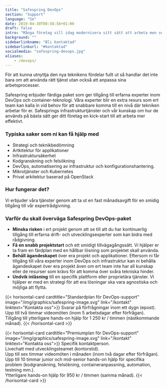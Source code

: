 ```yaml
---
title: "Safespring DevOps"
section: "Support"
language: "Se"
date: 2019-04-30T08:58:58+01:00
draft: false
intro: "Många företag vill idag modernisera sitt sätt att arbeta men ser ingen klar väg framåt. Safespring erbjuder färdiga paket för att snabbare kunna utnyttja molnet fullt ut."
background: ""
sidebarlinkname: "Bli kontaktad"
sidebarlinkurl: "#kontaktad"
socialmedia: "safespring-devops.jpg"
aliases:
    - /devops/
---
```


<div class="ingress"><p>För att kunna utnyttja den nya teknikens fördelar fullt ut så handlar det inte bara om att använda rätt tjänst utan också att anpassa sina arbetsprocesser.</p></div>

Safespring erbjuder färdiga paket som ger tillgång till erfarna experter inom DevOps och container-teknologi. Våra experter blir en extra resurs som ert team kan kalla in vid behov för att snabbare komma till en nivå där tekniken arbetar för er. Safesprings infrastrukturtjänster och vår kunskap om hur de används på bästa sätt ger ditt företag en kick-start till att arbeta mer effektivt.

### Typiska saker som ni kan få hjälp med

- Strategi och teknikbedömning
- Artkitektur för applikationer
- Infrastruktursäkerhet
- Kodgranskning och felsökning
- DevOps, automatisering av infrastruktur och konfigurationshantering.
- Mikrotjänster och Kubernetes
- Privat arkitektur baserad på OpenStack

### Hur fungerar det?

Vi erbjuder våra tjänster genom att ta ut en fast månadsavgift för en smidig tillgång till vår expertrådgivning.

### Varför du skall överväga Safespring DevOps-paket

- **Minska risken** i ert projekt genom att se till att du har kontinuerlig tillgång till erfarna drift- och utvecklingsexperter som kan bidra med rådgivning.
- **Få en snabb projektstart** och ett smidigt tillvägagångssätt. Vi hjälper er ta fram en färdplan med en hållbar lösning som projektet skall använda.
- **Behåll ägandeskapet** över era projekt och applikationer. Eftersom ni får tillgång till våra experter inom DevOps och infrastruktur kan ni behålla ägandeskapet över era projekt även om ert team inte har all kunskap eller de resurser som krävs för att komma över svåra tekniska hinder.
- **Undvik inlåsning** till en specifik plattform eller proprietära tjänster. Vi hjälper er med en strategi för att era lösningar ska vara agnostiska och möjliga att flytta.


{{< horisontal-card cardtitle="Standardplan för DevOps-support" image="/img/graphics/safespring-image.svg" link="/kontakt" linktext="Kontakta oss">}}
    Svarar på förfrågningar inom ett dygn (epost).  
    Upp till två timmar videomöten (inom 5 arbetsdagar efter förfrågan).  
    Tillgång till ytterligare hands-on hjälp för  1 250 kr / timmen (nästkommande månad).
{{< /horisontal-card >}}

{{< horisontal-card cardtitle="Premiumplan för DevOps-support" image="/img/graphics/safespring-image.svg" link="/kontakt" linktext="Kontakta oss">}}
  Specifik kontaktperson.  
  Livechatt med utvecklings&shy;teamet (kontorstid).  
  Upp till sex timmar videomöten i månaden (inom två dagar efter förfrågan).  
  Upp till 10 timmar junior och mid-senior hands-on hjälp för specifika problem (kodgranskning, felsökning, containeranpassning, automation, testning mm.).  
  Ytterligare hands-on hjälp för 950 kr / timmen (samma månad).
{{< /horisontal-card >}}


